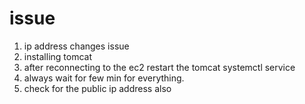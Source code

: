 # issue

1. ip address changes issue
2. installing tomcat
3. after reconnecting to the ec2 restart the tomcat systemctl service
4. always wait for few min for everything.
5. check for the public ip address also
